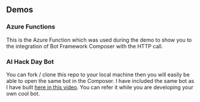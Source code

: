 
## Demos

### Azure Functions

This is the Azure Function which was used during the demo to show you to the integration of Bot Framework Composer with the HTTP call. 

### AI Hack Day Bot

You can fork / clone this repo to your local machine then you will easily be able to open the same bot in the Composer. I have included the same bot as I have built [here in this video](https://youtu.be/RQ38cbnRQIc). You can refer it while you are developing your own cool bot. 
